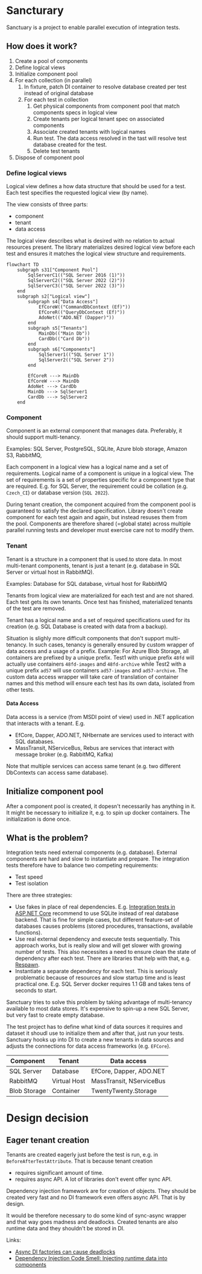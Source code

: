 # Sancturary

Sanctuary is a project to enable parallel execution of integration tests.

## How does it work?

1. Create a pool of components
1. Define logical views
2. Initialize component pool
3. For each collection (in parallel)
    1. In fixture, patch DI container to resolve database created per test instead of original database
    2. For each test in collection
        1. Get physical components from component pool that match components specs in logical view
        2. Create tenants per logical tenant spec on associated components
        3. Associate created tenants with logical names
        4. Run test. The data access resolved in the tast will resolve test database created for the test.
        5. Delete test tenants
4. Dispose of component pool

### Define logical views

Logical view defines a how data structure that should be used for a test. Each test specifies the
requested logical view (by name).

The view consists of three parts:
* component
* tenant
* data access

The logical view describes what is desired with no relation to actual resources present. The library
materializes desired logical view before each test and ensures it matches the logical view structure
and requirements.

```mermaid
flowchart TD
    subgraph s31["Component Pool"]
        SqlServerC1(("SQL Server 2016 (1)"))
        SqlServerC2(("SQL Server 2022 (2)"))
        SqlServerC3(("SQL Server 2022 (3)"))
    end
    subgraph s2["Logical view"]
        subgraph s4["Data Access"]
            EfCoreW(("CommandDbContext (Ef)"))
            EfCoreR(("QueryDbContext (Ef)"))
            AdoNet(("ADO.NET (Dapper)"))
		end
		subgraph s5["Tenants"]
            MainDb(("Main Db"))
            CardDb(("Card Db"))
        end
		subgraph s6["Components"]
            SqlServer1(("SQL Server 1"))
            SqlServer2(("SQL Server 2"))
        end

        EfCoreR ---> MainDb
        EfCoreW ---> MainDb
        AdoNet ---> CardDb
        MainDb ---> SqlServer1
        CardDb ---> SqlServer2
    end

```

### Component

Component is an external component that manages data. Preferably, it should support multi-tenancy.

Examples: SQL Server, PostgreSQL, SQLite, Azure blob storage, Amazon S3, RabbitMQ, 

Each component in a logical view has a logical name and a set of requirements. Logical name of a
component is unique in a logical view. The set of requirements is a set of properties specific for
a component type that are required. E.g. for SQL Server, the requirement could be collation (e.g.
`Czech_CI`) or database version (`SQL 2022`).

During tenant creation, the component acquired from the component pool is guaranteed to satisfy
the declared specification. Library doesn't create component for each test again and again, but
instead resuses them from the pool. Components are therefore shared (=global state) across multiple
parallel running tests and developer must exercise care not to modify them.

### Tenant

Tenant is a structure in a component that is used.to store data. In most multi-tenant components,
tenant is just a tenant (e.g. database in SQL Server or virtual host in RabbitMQ).

Examples: Database for SQL database, virtual host for RabbitMQ

Tenants from logical view are materialized for each test and are not shared. Each test gets its
own tenants. Once test has finished, materialized tenants of the test are removed.

Tenant  has a logical name and a set of required specifications used for its creation (e.g. SQL
Database is created with data from a backup).

Situation is slighly more difficult components that don't support multi-tenancy. In such cases,
tenancy is generally ensured by custom wrapper of data access and a usage of a prefix.
Example: For Azure Blob Storage, all containers are prefixed by a unique prefix. Test1 with
unique prefix `48fd` will actually use containers `48fd-images` and `48fd-archive` while Test2 with
a unique prefix `ad57` will use containers `ad57-images` and `ad57-archive`. The custom data access
wrapper will take care of translation of container names and this method will ensure each test
has its own data, isolated from other tests.

#### Data Access

Data access is a service (from MSDI point of view) used in .NET application that interacts with a tenant. E.g. 

* EfCore, Dapper, ADO.NET, NHbernate are services used to interact with SQL databases.
* MassTransit, NServiceBus, Rebus are services that interact with message broker (e.g. RabbitMQ, Kafka)

Note that multiple services can access same tenant (e.g. two different DbContexts can access same database).

## Initialize component pool

After a component pool is created, it dopesn't necessarily has anything in it. It might be necessary to initialize
it, e.g. to spin up docker containers. The initialization is done once.

## What is the problem?

Integration tests need external components (e.g. database). External components are hard and slow to instantiate and prepare.
The integration tests therefore have to balance two competing requirements:

* Test speed
* Test isolation

There are three strategies:
* Use fakes in place of real dependencies. E.g. [Integration tests in ASP.NET Core](https://learn.microsoft.com/en-us/aspnet/core/test/integration-tests)
  recommend to use SQLite instead of real database backend. That is fine for simple cases, but different feature-set of databases causes problems (stored
  procedures, transactions, available functions).
* Use real external dependency and execute tests sequentially. This approach works, but is really slow and will get slower with growing number of tests.
  This also necessites a need to ensure clean the state of dependency after each test. There are libraries that help with that, e.g. [Respawn](https://github.com/jbogard/Respawn).
* Instantiate a separate dependency for each test. This is seriously problematic because of resources and slow startup time and is least practical one.
  E.g. SQL Server docker requires 1.1 GB and takes tens of seconds to start.

Sanctuary tries to solve this problem by taking advantage of multi-tenancy available to most data stores. It's expensive to spin-up a new SQL Server, but
very fast to create empty database.

The test project has to define what kind of data sources it requires and dataset it shoudl use to initialize them and after that, just run your tests. Sanctuary
hooks up into DI to create a new tenants in data sources and adjusts the connections for data access frameworks (e.g. `EFCore`).

|  Component    | Tenant       | Data access              |
|---------------|--------------|--------------------------|
|  SQL Server   | Database     | EfCore, Dapper, ADO.NET  |
|  RabbitMQ     | Virtual Host | MassTransit, NServiceBus |
|  Blob Storage | Container    | TwentyTwenty.Storage     |

# Design decision

## Eager tenant creation

Tenants are created eagerly just before the test is run, e.g. in `BeforeAfterTestAttribute`. That is because
tenant creation 

* requires significant amount of time.
* requires async API. A lot of libraries don't event offer sync API.

Dependency injection framework are for creation of objects. They should be created very fast and no DI
framework even offers async API. That is by design. 

It would be therefore necessary to do some kind of sync-async wrapper and that way goes madness and
deadlocks. Created tenants are also runtime data and they shouldn't be stored in DI.

Links:

* [Async DI factories can cause deadlocks](https://learn.microsoft.com/en-us/dotnet/core/extensions/dependency-injection-guidelines#async-di-factories-can-cause-deadlocks)
* [Dependency Injection Code Smell: Injecting runtime data into components](https://blogs.cuttingedge.it/steven/posts/2015/code-smell-injecting-runtime-data-into-components/)
